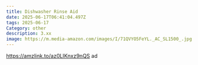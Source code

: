```yaml
---
title: Dishwasher Rinse Aid
date: 2025-06-17T06:41:04.497Z
tags: 2025-06-17
Category: other
description: 3.xx
image: https://m.media-amazon.com/images/I/71QVYO5FeYL._AC_SL1500_.jpg
---
```

https://amzlink.to/az0LIKnxz9nQS ad